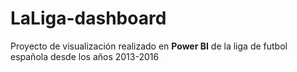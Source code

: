 # LaLiga-dashboard
Proyecto de visualización realizado en **Power BI** de la liga de futbol española desde los años 2013-2016
